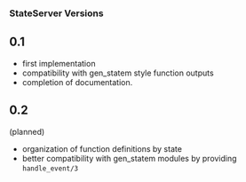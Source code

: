 ### StateServer Versions

## 0.1

- first implementation
- compatibility with gen_statem style function outputs
- completion of documentation.

## 0.2

(planned)

- organization of function definitions by state
- better compatibility with gen_statem modules by providing `handle_event/3`